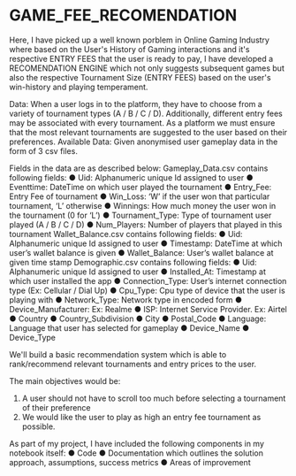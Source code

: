 # GAME_FEE_RECOMENDATION

Here, I have picked up a well known porblem in Online Gaming Industry where based on the User's History of Gaming interactions and it's respective ENTRY FEES that the user is ready to pay, I have developed a RECOMENDATION ENGINE which not only suggests subsequent games but also the respective Tournament Size (ENTRY FEES) based on the user's win-history and playing temperament.

Data:
When a user logs in to the platform, they have to choose from a variety of
tournament types (A / B / C / D). Additionally, different entry fees may be associated with every
tournament. As a platform we must ensure that the most relevant tournaments are suggested to
the user based on their preferences.
Available Data: Given anonymised user gameplay data in the form of 3 csv files.

Fields in the data are as described below:
Gameplay_Data.csv contains following fields:
● Uid: Alphanumeric unique Id assigned to user
● Eventtime: DateTime on which user played the tournament
● Entry_Fee: Entry Fee of tournament
● Win_Loss: ‘W’ if the user won that particular tournament, ‘L’ otherwise
● Winnings: How much money the user won in the tournament (0 for ‘L’)
● Tournament_Type: Type of tournament user played (A / B / C / D)
● Num_Players: Number of players that played in this tournament
Wallet_Balance.csv contains following fields:
● Uid: Alphanumeric unique Id assigned to user
● Timestamp: DateTime at which user’s wallet balance is given
● Wallet_Balance: User’s wallet balance at given time stamp
Demographic.csv contains following fields:
● Uid: Alphanumeric unique Id assigned to user
● Installed_At: Timestamp at which user installed the app
● Connection_Type: User’s internet connection type (Ex: Cellular / Dial Up)
● Cpu_Type: Cpu type of device that the user is playing with
● Network_Type: Network type in encoded form
● Device_Manufacturer: Ex: Realme
● ISP: Internet Service Provider. Ex: Airtel
● Country
● Country_Subdivision
● City
● Postal_Code
● Language: Language that user has selected for gameplay
● Device_Name
● Device_Type

We'll build a basic recommendation system which is able to rank/recommend relevant
tournaments and entry prices to the user.

The main objectives would be:
1. A user should not have to scroll too much before selecting a tournament of their
preference
2. We would like the user to play as high an entry fee tournament as possible.

As part of my project, I have included the following components in my notebook itself:
● Code
● Documentation which outlines the solution approach, assumptions, success metrics
● Areas of improvement
